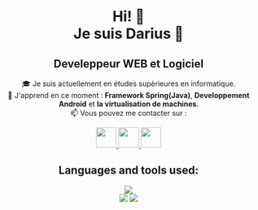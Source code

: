 <div align="center">

# Hi! 👋 <br /> Je suis Darius 🙂

<!-- <img align="right" width="35%" src="https://media.giphy.com/media/fkZukR450RQ1qnGaq9/giphy.gif" /> -->


## Develeppeur WEB et Logiciel

🎓 Je suis actuellement en études supèrieures en informatique.  
🚀 J'apprend en ce moment :  **Framework Spring(Java)**, **Developpement Android** et **la virtualisation de machines**.  
📫 Vous pouvez me contacter sur :

  
<a href="https://twitter.com/033Darius">
    <img src="https://user-images.githubusercontent.com/91475935/168445311-109ba4e0-2ef4-4cd7-9ac4-7ed3af534e91.svg" height="40px" />
</a>
  
<a href="mailto:dariusbuzura@gmail.com">
    <img src="https://user-images.githubusercontent.com/91475935/168445313-09bef9d8-6a39-4bec-8eb0-762a65559894.svg" height="40px" />
</a>
    
<a href="https://www.fiverr.com/dariusbuzura">
    <img src="https://user-images.githubusercontent.com/91475935/169694667-68824ed9-10a3-46ee-9fc1-23ec91496121.png" height="40px" />
</a>
  
  

## Languages and tools used:

![](https://skillicons.dev/icons?i=html,css,js,php,c,java&theme=dark)  
![](https://skillicons.dev/icons?i=spring,bootstrap,androidstudio,raspberrypi,py&theme=dark)
![](https://skillicons.dev/icons?i=mysql,postgres,bash,idea,vscode&theme=dark)

</div>


